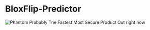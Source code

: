 # BloxFlip-Predictor
![Phantom](https://user-images.githubusercontent.com/118686376/203480213-d0df2303-6a85-4c8c-9d04-c0bf65c5a552.jpg)
Probably The Fastest Most Secure Product Out right now
